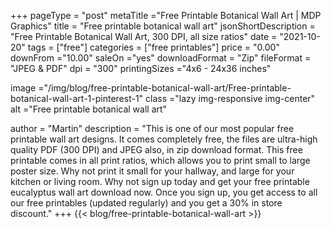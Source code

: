 +++
pageType = "post"
metaTitle ="Free Printable Botanical Wall Art | MDP Graphics"
title = "Free printable botanical wall art"
jsonShortDescription = "Free Printable Botanical Wall Art, 300  DPI, all size ratios"
date = "2021-10-20"
tags = ["free"]
categories = ["free printables"]
price = "0.00"
downFrom ="10.00"
saleOn ="yes"
downloadFormat = "Zip"
fileFormat = "JPEG & PDF"
dpi = "300"
printingSizes ="4x6 - 24x36 inches"

image ="/img/blog/free-printable-botanical-wall-art/Free-printable-botanical-wall-art-1-pinterest-1"
class ="lazy img-responsive img-center"
alt ="Free printable botanical wall art"

author = "Martin"
description = "This is one of our most popular free printable wall art designs. It comes completely free, the files are ultra-high quality PDF (300 DPI) and JPEG also, in zip download format. This free printable comes in all print ratios, which allows you to print small to large poster size. Why not print it small for your hallway, and large for your kitchen or living room. Why not sign up today and get your free printable eucalyptus wall art download now. Once you sign up, you get access to all our free printables (updated regularly) and you get a 30% in store discount."
+++
{{< blog/free-printable-botanical-wall-art >}}